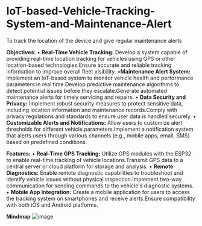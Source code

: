 # IoT-based-Vehicle-Tracking-System-and-Maintenance-Alert

To track the location of the device and give regular maintenance alerts

**Objectives:**
• **Real-Time Vehicle Tracking:** Develop a system capable of providing real-time location tracking for vehicles using GPS or other location-based technologies.Ensure accurate and reliable tracking information to improve overall fleet visibility.
•**Maintenance Alert System:** Implement an IoT-based system to monitor vehicle health and performance parameters in real time.Develop predictive maintenance algorithms to detect potential issues before they escalate.Generate automated maintenance alerts for timely servicing and repairs.
•	**Data Security and Privacy:** Implement robust security measures to protect sensitive data, including location information and maintenance records.Comply with privacy regulations and standards to ensure user data is handled securely.
•	**Customizable Alerts and Notifications:** Allow users to customize alert thresholds for different vehicle parameters.Implement a notification system that alerts users through various channels (e.g., mobile apps, email, SMS) based on predefined conditions.

**Features:**
•	**Real-Time GPS Tracking:** Utilize GPS modules with the ESP32 to enable real-time tracking of vehicle locations.Transmit GPS data to a central server or cloud platform for storage and analysis.
•	**Remote Diagnostics:** Enable remote diagnostic capabilities to troubleshoot and identify vehicle issues without physical inspection.Implement two-way communication for sending commands to the vehicle's diagnostic systems.
•	**Mobile App Integration:** Create a mobile application for users to access the tracking system on smartphones and receive alerts.Ensure compatibility with both iOS and Android platforms.

**Mindmap**
![image](https://github.com/bharadwaj114/IoT-based-Vehicle-Tracking-System-and-Maintenance-Alert/assets/153083069/bb96de98-1d15-432c-a257-684a9995337f)











